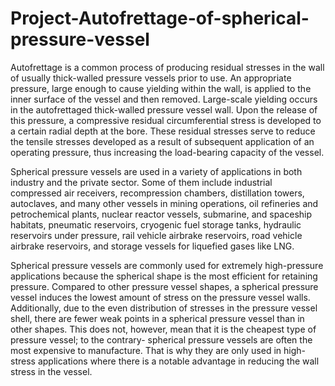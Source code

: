 # Project-Autofrettage-of-spherical-pressure-vessel
Autofrettage is a common process of producing residual stresses in the wall of usually thick-walled pressure vessels prior to use. An appropriate pressure, large enough to cause yielding within the wall, is applied to the inner surface of the vessel and then removed. Large-scale yielding occurs in the autofrettaged thick-walled pressure vessel wall. Upon the release of this pressure, a compressive residual circumferential stress is developed to a certain radial depth  at the bore. These residual stresses serve to reduce the tensile stresses developed as a result of subsequent application of an operating pressure, thus increasing the load-bearing capacity of the vessel.

Spherical pressure vessels are used in a variety of applications in both industry and the private sector. Some of them include industrial compressed air receivers, recompression chambers, distillation towers, autoclaves, and many other vessels in mining operations, oil refineries and petrochemical plants, nuclear reactor vessels, submarine, and spaceship habitats, pneumatic reservoirs, cryogenic fuel storage tanks, hydraulic reservoirs under pressure, rail vehicle airbrake reservoirs, road vehicle airbrake reservoirs, and storage vessels for liquefied gases like LNG. 

Spherical pressure vessels are commonly used for extremely high-pressure applications because the spherical shape is the most efficient for retaining pressure. Compared to other pressure vessel shapes, a spherical pressure vessel induces the lowest amount of stress on the pressure vessel walls. Additionally, due to the even distribution of stresses in the pressure vessel shell, there are fewer weak points in a spherical pressure vessel than in other shapes. This does not, however, mean that it is the cheapest type of pressure vessel; to the contrary- spherical pressure vessels are often the most expensive to manufacture. That is why they are only used in high-stress applications where there is a notable advantage in reducing the wall stress in the vessel.

